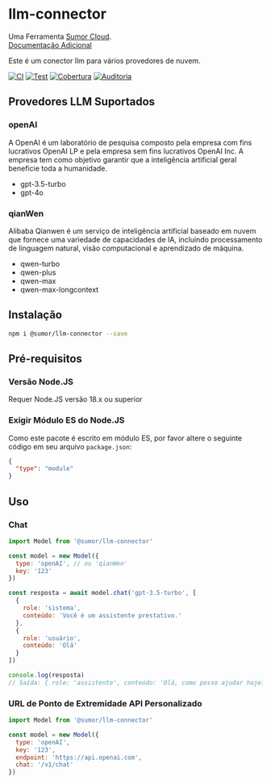 # llm-connector

Uma Ferramenta [Sumor Cloud](https://sumor.cloud).  
[Documentação Adicional](https://sumor.cloud/llm-connector)

Este é um conector llm para vários provedores de nuvem.

[![CI](https://github.com/sumor-cloud/llm-connector/actions/workflows/ci.yml/badge.svg)](https://github.com/sumor-cloud/llm-connector/actions/workflows/ci.yml)
[![Test](https://github.com/sumor-cloud/llm-connector/actions/workflows/ut.yml/badge.svg)](https://github.com/sumor-cloud/llm-connector/actions/workflows/ut.yml)
[![Cobertura](https://github.com/sumor-cloud/llm-connector/actions/workflows/coverage.yml/badge.svg)](https://github.com/sumor-cloud/llm-connector/actions/workflows/coverage.yml)
[![Auditoria](https://github.com/sumor-cloud/llm-connector/actions/workflows/audit.yml/badge.svg)](https://github.com/sumor-cloud/llm-connector/actions/workflows/audit.yml)

## Provedores LLM Suportados

### openAI

A OpenAI é um laboratório de pesquisa composto pela empresa com fins lucrativos OpenAI LP e pela empresa sem fins lucrativos OpenAI Inc. A empresa tem como objetivo garantir que a inteligência artificial geral beneficie toda a humanidade.

- gpt-3.5-turbo
- gpt-4o

### qianWen

Alibaba Qianwen é um serviço de inteligência artificial baseado em nuvem que fornece uma variedade de capacidades de IA, incluindo processamento de linguagem natural, visão computacional e aprendizado de máquina.

- qwen-turbo
- qwen-plus
- qwen-max
- qwen-max-longcontext

## Instalação

```bash
npm i @sumor/llm-connector --save
```

## Pré-requisitos

### Versão Node.JS

Requer Node.JS versão 18.x ou superior

### Exigir Módulo ES do Node.JS

Como este pacote é escrito em módulo ES,
por favor altere o seguinte código em seu arquivo `package.json`:

```json
{
  "type": "module"
}
```

## Uso

### Chat

```javascript
import Model from '@sumor/llm-connector'

const model = new Model({
  type: 'openAI', // ou 'qianWen'
  key: '123'
})

const resposta = await model.chat('gpt-3.5-turbo', [
  {
    role: 'sistema',
    conteúdo: 'Você é um assistente prestativo.'
  },
  {
    role: 'usuário',
    conteúdo: 'Olá'
  }
])

console.log(resposta)
// Saída: { role: 'assistente', conteúdo: 'Olá, como posso ajudar hoje?' }
```

### URL de Ponto de Extremidade API Personalizado

```javascript
import Model from '@sumor/llm-connector'

const model = new Model({
  type: 'openAI',
  key: '123',
  endpoint: 'https://api.openai.com',
  chat: '/v1/chat'
})
```
